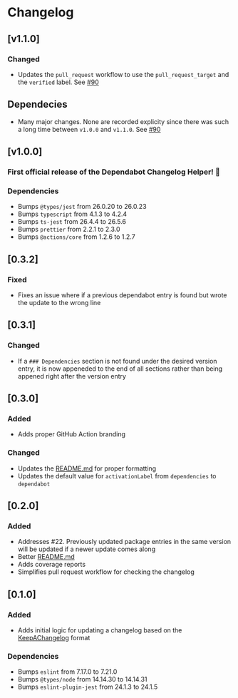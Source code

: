 # Changelog

## [v1.1.0]
### Changed
- Updates the `pull_request` workflow to use the `pull_request_target` and the `verified` label. See [#90](https://github.com/dangoslen/dependabot-changelog-helper/pull/90)
## Dependecies
- Many major changes. None are recorded explicity since there was such a long time between `v1.0.0` and `v1.1.0`. See [#90](https://github.com/dangoslen/dependabot-changelog-helper/pull/90)

## [v1.0.0]

### First official release of the Dependabot Changelog Helper! 🚀

### Dependencies
- Bumps `@types/jest` from 26.0.20 to 26.0.23
- Bumps `typescript` from 4.1.3 to 4.2.4
- Bumps `ts-jest` from 26.4.4 to 26.5.6
- Bumps `prettier` from 2.2.1 to 2.3.0
- Bumps `@actions/core` from 1.2.6 to 1.2.7

## [0.3.2]
### Fixed
- Fixes an issue where if a previous dependabot entry is found but wrote the update to the wrong line

## [0.3.1]
### Changed
- If a `### Dependencies` section is not found under the desired version entry, it is now appeneded to the end of all sections rather than being appened right after the version entry

## [0.3.0]
### Added
- Adds proper GitHub Action branding
### Changed
- Updates the [README.md](./README.md) for proper formatting
- Updates the default value for `activationLabel` from `dependencies` to `dependabot`

## [0.2.0]
### Added
- Addresses #22. Previously updated package entries in the same version will be updated if a newer update comes along
- Better [README.md](./README.md)
- Adds coverage reports
- Simplifies pull request workflow for checking the changelog

## [0.1.0]
### Added 
- Adds initial logic for updating a changelog based on the [KeepAChangelog](https://keepachangelog.com/en/1.0.0/) format
### Dependencies
- Bumps `eslint` from 7.17.0 to 7.21.0
- Bumps `@types/node` from 14.14.30 to 14.14.31
- Bumps `eslint-plugin-jest` from 24.1.3 to 24.1.5